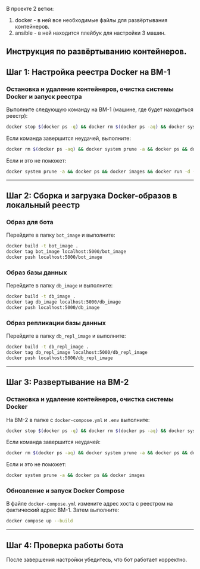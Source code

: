 В проекте 2 ветки:
1. docker - в ней все необходимые файлы для развёртывания контейнеров.
2. ansible - в ней находится плейбук для настройки 3 машин.

## Инструкция по развёртыванию контейнеров.
## Шаг 1: Настройка реестра Docker на ВМ-1

### Остановка и удаление контейнеров, очистка системы Docker и запуск реестра

Выполните следующую команду на ВМ-1 (машине, где будет находиться реестр):
```bash
docker stop $(docker ps -q) && docker rm $(docker ps -aq) && docker system prune -a && docker ps && docker images && docker run -d -p 5000:5000 --name registry registry:2
```

Если команда завершится неудачей, выполните:
```bash
docker rm $(docker ps -aq) && docker system prune -a && docker ps && docker images && docker run -d -p 5000:5000 --name registry registry:2
```

Если и это не поможет:
```bash
docker system prune -a && docker ps && docker images && docker run -d -p 5000:5000 --name registry registry:2
```

---

## Шаг 2: Сборка и загрузка Docker-образов в локальный реестр

### Образ для бота

Перейдите в папку `bot_image` и выполните:
```bash
docker build -t bot_image .
docker tag bot_image localhost:5000/bot_image
docker push localhost:5000/bot_image
```

### Образ базы данных

Перейдите в папку `db_image` и выполните:
```bash
docker build -t db_image .
docker tag db_image localhost:5000/db_image
docker push localhost:5000/db_image
```

### Образ репликации базы данных

Перейдите в папку `db_repl_image` и выполните:
```bash
docker build -t db_repl_image .
docker tag db_repl_image localhost:5000/db_repl_image
docker push localhost:5000/db_repl_image
```

---

## Шаг 3: Развертывание на ВМ-2

### Остановка и удаление контейнеров, очистка системы Docker

На ВМ-2 в папке с `docker-compose.yml` и `.env` выполните:
```bash
docker stop $(docker ps -q) && docker rm $(docker ps -aq) && docker system prune -a && docker ps && docker images
```

Если команда завершится неудачей:
```bash
docker rm $(docker ps -aq) && docker system prune -a && docker ps && docker images
```

Если и это не поможет:
```bash
docker system prune -a && docker ps && docker images
```

### Обновление и запуск Docker Compose

В файле `docker-compose.yml` измените адрес хоста с реестром на фактический адрес ВМ-1. Затем выполните:
```bash
docker compose up --build
```

---

## Шаг 4: Проверка работы бота

После завершения настройки убедитесь, что бот работает корректно.
```
